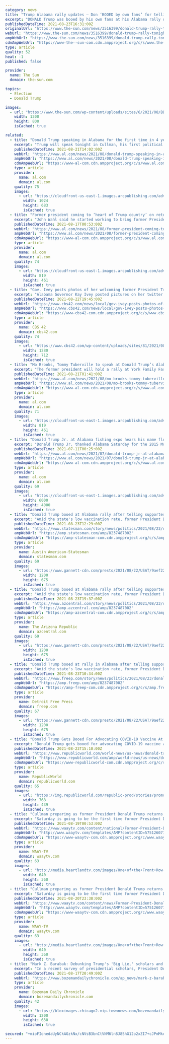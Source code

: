 ```yaml
---
category: news
title: "Trump Alabama rally updates – Don ‘BOOED by own fans’ for telling them to get vaccinated after bashing ‘woke’ culture"
excerpt: "DONALD Trump was booed by his own fans at his Alabama rally on Saturday for telling them to get vaccinated after slamming “woke” culture. Former President Trump’s rally was held"
publishedDateTime: 2021-08-23T16:31:00Z
originalUrl: "https://www.the-sun.com/news/3516399/donald-trump-rally-tonight-alabama-what-time-live-stream/"
webUrl: "https://www.the-sun.com/news/3516399/donald-trump-rally-tonight-alabama-what-time-live-stream/"
ampWebUrl: "https://www.the-sun.com/news/3516399/donald-trump-rally-tonight-alabama-what-time-live-stream/amp/"
cdnAmpWebUrl: "https://www-the--sun-com.cdn.ampproject.org/c/s/www.the-sun.com/news/3516399/donald-trump-rally-tonight-alabama-what-time-live-stream/amp/"
type: article
quality: 52
heat: -1
published: false

provider:
  name: The Sun
  domain: the-sun.com

topics:
  - Election
  - Donald Trump

images:
  - url: "https://www.the-sun.com/wp-content/uploads/sites/6/2021/08/BB-TRUMP-ALABAMA-COMP.jpg?strip=all&quality=100&w=1200&h=800&crop=1"
    width: 1200
    height: 800
    isCached: true

related:
  - title: "Donald Trump speaking in Alabama for the first time in 4 years"
    excerpt: "Trump will speak tonight in Cullman, his first political event in Alabama since 2017. (AP Photo/Ross D. Franklin, File) AP Six years to the day after a rally in Mobile gave an early glimpse of Donald Trump’s ability to generate the excitement that would propel him to the White House,"
    publishedDateTime: 2021-08-21T14:02:00Z
    webUrl: "https://www.al.com/news/2021/08/donald-trump-speaking-in-alabama-for-the-first-time-in-4-years.html"
    ampWebUrl: "https://www.al.com/news/2021/08/donald-trump-speaking-in-alabama-for-the-first-time-in-4-years.html?outputType=amp"
    cdnAmpWebUrl: "https://www-al-com.cdn.ampproject.org/c/s/www.al.com/news/2021/08/donald-trump-speaking-in-alabama-for-the-first-time-in-4-years.html?outputType=amp"
    type: article
    provider:
      name: al.com
      domain: al.com
    quality: 75
    images:
      - url: "https://cloudfront-us-east-1.images.arcpublishing.com/advancelocal/NFUPH4M6QRDLLKJBN7DOE4AXCM.jpg"
        width: 1024
        height: 683
        isCached: true
  - title: "Former president coming to ‘heart of Trump country’ on return to Alabama"
    excerpt: "John Wahl said he started working to bring former President Donald Trump back to Alabama right after the state Republican Party picked him as chairman in February. Earlier efforts fell through, including a planned rally July 3 at the U."
    publishedDateTime: 2021-08-17T00:53:00Z
    webUrl: "https://www.al.com/news/2021/08/former-president-coming-to-heart-of-trump-country-on-return-to-alabama.html"
    ampWebUrl: "https://www.al.com/news/2021/08/former-president-coming-to-heart-of-trump-country-on-return-to-alabama.html?outputType=amp"
    cdnAmpWebUrl: "https://www-al-com.cdn.ampproject.org/c/s/www.al.com/news/2021/08/former-president-coming-to-heart-of-trump-country-on-return-to-alabama.html?outputType=amp"
    type: article
    provider:
      name: al.com
      domain: al.com
    quality: 74
    images:
      - url: "https://cloudfront-us-east-1.images.arcpublishing.com/advancelocal/CG36TSTRSZB4ZN7NW5OAVVCW7A.jpg"
        width: 819
        height: 461
        isCached: true
  - title: "Gov. Ivey posts photos of her welcoming former President Trump to Alabama"
    excerpt: "Alabama Governor Kay Ivey posted pictures on her twitter account showing her welcome former President Donald Trump to Alabama before his rally in Cullman. In the post,"
    publishedDateTime: 2021-08-22T19:45:00Z
    webUrl: "https://www.cbs42.com/news/local/gov-ivey-posts-photos-of-her-welcoming-former-president-trump-to-alabama/"
    ampWebUrl: "https://www.cbs42.com/news/local/gov-ivey-posts-photos-of-her-welcoming-former-president-trump-to-alabama/amp/"
    cdnAmpWebUrl: "https://www-cbs42-com.cdn.ampproject.org/c/s/www.cbs42.com/news/local/gov-ivey-posts-photos-of-her-welcoming-former-president-trump-to-alabama/amp/"
    type: article
    provider:
      name: CBS 42
      domain: cbs42.com
    quality: 74
    images:
      - url: "https://www.cbs42.com/wp-content/uploads/sites/81/2021/08/Ivey-greets-Trump.jpg?w=1280"
        width: 1280
        height: 712
        isCached: true
  - title: "Mo Brooks, Tommy Tuberville to speak at Donald Trump’s Alabama rally in Cullman"
    excerpt: "The former president will hold a rally at York Family Farms six years to the day after his first big campaign rally in Mobile."
    publishedDateTime: 2021-08-21T01:41:00Z
    webUrl: "https://www.al.com/news/2021/08/mo-brooks-tommy-tuberville-to-speak-at-donald-trumps-alabama-rally-in-cullman.html"
    ampWebUrl: "https://www.al.com/news/2021/08/mo-brooks-tommy-tuberville-to-speak-at-donald-trumps-alabama-rally-in-cullman.html?outputType=amp"
    cdnAmpWebUrl: "https://www-al-com.cdn.ampproject.org/c/s/www.al.com/news/2021/08/mo-brooks-tommy-tuberville-to-speak-at-donald-trumps-alabama-rally-in-cullman.html?outputType=amp"
    type: article
    provider:
      name: al.com
      domain: al.com
    quality: 71
    images:
      - url: "https://cloudfront-us-east-1.images.arcpublishing.com/advancelocal/CG36TSTRSZB4ZN7NW5OAVVCW7A.jpg"
        width: 819
        height: 461
        isCached: true
  - title: "Donald Trump Jr. at Alabama fishing expo hears his name floated for 2024 GOP ticket"
    excerpt: "Donald Trump Jr. thanked Alabama Saturday for the 2015 Mobile rally that gave his father’s presidential campaign a critical push, and he heard his own name floated for a place on the 2024 GOP ticket."
    publishedDateTime: 2021-07-11T00:25:00Z
    webUrl: "https://www.al.com/news/2021/07/donald-trump-jr-at-alabama-fishing-expo-hears-his-name-floated-for-2024-gop-ticket.html"
    ampWebUrl: "https://www.al.com/news/2021/07/donald-trump-jr-at-alabama-fishing-expo-hears-his-name-floated-for-2024-gop-ticket.html?outputType=amp"
    cdnAmpWebUrl: "https://www-al-com.cdn.ampproject.org/c/s/www.al.com/news/2021/07/donald-trump-jr-at-alabama-fishing-expo-hears-his-name-floated-for-2024-gop-ticket.html?outputType=amp"
    type: article
    provider:
      name: al.com
      domain: al.com
    quality: 69
    images:
      - url: "https://cloudfront-us-east-1.images.arcpublishing.com/advancelocal/XIIL2FMESJHFFP7DV5M4WSIVNU.JPG"
        width: 6000
        height: 4000
        isCached: true
  - title: "Donald Trump booed at Alabama rally after telling supporters to 'take the vaccines'"
    excerpt: "Amid the state's low vaccination rate, former President Donald Trump told a rally to go get vaccinated against COVID-19, which some booed."
    publishedDateTime: 2021-08-23T12:29:00Z
    webUrl: "https://www.statesman.com/story/news/politics/2021/08/23/donald-trump-tells-alabama-rally-covid-19-vaccine-gets-booed/8237487002/"
    ampWebUrl: "https://amp.statesman.com/amp/8237487002"
    cdnAmpWebUrl: "https://amp-statesman-com.cdn.ampproject.org/c/s/amp.statesman.com/amp/8237487002"
    type: article
    provider:
      name: Austin American-Statesman
      domain: statesman.com
    quality: 69
    images:
      - url: "https://www.gannett-cdn.com/presto/2021/08/22/USAT/9aef22b6-661a-487a-9438-89b679f37137-GTY_1335520712.jpg?auto=webp&crop=3688,2075,x0,y187&format=pjpg&width=1200"
        width: 1200
        height: 675
        isCached: true
  - title: "Donald Trump booed at Alabama rally after telling supporters to 'take the vaccines'"
    excerpt: "Amid the state's low vaccination rate, former President Donald Trump told a rally to go get vaccinated against COVID-19, which some booed."
    publishedDateTime: 2021-08-23T19:37:00Z
    webUrl: "https://www.azcentral.com/story/news/politics/2021/08/23/donald-trump-tells-alabama-rally-covid-19-vaccine-gets-booed/8237487002/"
    ampWebUrl: "https://amp.azcentral.com/amp/8237487002"
    cdnAmpWebUrl: "https://amp-azcentral-com.cdn.ampproject.org/c/s/amp.azcentral.com/amp/8237487002"
    type: article
    provider:
      name: The Arizona Republic
      domain: azcentral.com
    quality: 69
    images:
      - url: "https://www.gannett-cdn.com/presto/2021/08/22/USAT/9aef22b6-661a-487a-9438-89b679f37137-GTY_1335520712.jpg?auto=webp&crop=3688,2075,x0,y187&format=pjpg&width=1200"
        width: 1200
        height: 675
        isCached: true
  - title: "Donald Trump booed at rally in Alabama after telling supporters to 'take the vaccines'"
    excerpt: "Amid the state's low vaccination rate, former President Donald Trump told a rally to go get vaccinated against COVID-19, which some booed."
    publishedDateTime: 2021-08-23T10:34:00Z
    webUrl: "https://www.freep.com/story/news/politics/2021/08/23/donald-trump-tells-alabama-rally-covid-19-vaccine-gets-booed/8237487002/"
    ampWebUrl: "https://amp.freep.com/amp/8237487002"
    cdnAmpWebUrl: "https://amp-freep-com.cdn.ampproject.org/c/s/amp.freep.com/amp/8237487002"
    type: article
    provider:
      name: Detroit Free Press
      domain: freep.com
    quality: 67
    images:
      - url: "https://www.gannett-cdn.com/presto/2021/08/22/USAT/9aef22b6-661a-487a-9438-89b679f37137-GTY_1335520712.jpg?auto=webp&crop=3688,2075,x0,y187&format=pjpg&width=1200"
        width: 1200
        height: 675
        isCached: true
  - title: "Donald Trump Gets Booed For Advocating COVID-19 Vaccine At 'Save America' Rally In Alabama"
    excerpt: "Donald Trump gets booed for advocating COVID-19 vaccine at the 'Save America' rally in Alabama, he said the vaccine is good and I recommend everyone to take it."
    publishedDateTime: 2021-08-23T15:10:00Z
    webUrl: "https://www.republicworld.com/world-news/us-news/donald-trump-gets-booed-for-advocating-covid-19-vaccine-at-save-america-rally-in-alabama.html"
    ampWebUrl: "https://www.republicworld.com/amp/world-news/us-news/donald-trump-gets-booed-for-advocating-covid-19-vaccine-at-save-america-rally-in-alabama.html"
    cdnAmpWebUrl: "https://www-republicworld-com.cdn.ampproject.org/c/s/www.republicworld.com/amp/world-news/us-news/donald-trump-gets-booed-for-advocating-covid-19-vaccine-at-save-america-rally-in-alabama.html"
    type: article
    provider:
      name: RepublicWorld
      domain: republicworld.com
    quality: 65
    images:
      - url: "https://img.republicworld.com/republic-prod/stories/promolarge/xhdpi/khkqnijncl9jjr6i_1629729085.jpeg"
        width: 768
        height: 439
        isCached: true
  - title: "Cullman preparing as former President Donald Trump returns to Alabama for first time since 2017"
    excerpt: "Saturday is going to be the first time former President Donald Trump is back in Alabama since 2017. There's a Trump Rally going on this weekend in Cullman and it's expected to bring out thousands of people."
    publishedDateTime: 2021-08-19T00:53:00Z
    webUrl: "https://www.waaytv.com/content/national/Former-President-Donald-Trump-returns-to-Alabama-for-the-first-time-since-2017-575126071.html"
    ampWebUrl: "http://www.waaytv.com/templates/AMP?contentID=575126071"
    cdnAmpWebUrl: "https://www-waaytv-com.cdn.ampproject.org/c/www.waaytv.com/templates/AMP?contentID=575126071"
    type: article
    provider:
      name: WAAY-TV
      domain: waaytv.com
    quality: 63
    images:
      - url: "http://media.heartlandtv.com/images/One+of+the+Front+Row+Joe's+for+the+Cullman+Trump+Rally.jpg"
        width: 640
        height: 360
        isCached: true
  - title: "Cullman preparing as former President Donald Trump returns to Alabama for first time since 2017"
    excerpt: "Saturday is going to be the first time former President Donald Trump is back in Alabama since 2017. There's a Trump Rally going on this weekend in Cullman and it's expected to bring out thousands of people."
    publishedDateTime: 2021-08-20T23:38:00Z
    webUrl: "https://www.waaytv.com/content/news/Former-President-Donald-Trump-returns-to-Alabama-for-the-first-time-since-2017-575126071.html"
    ampWebUrl: "http://www.waaytv.com/templates/AMP?contentID=575126071"
    cdnAmpWebUrl: "https://www-waaytv-com.cdn.ampproject.org/c/www.waaytv.com/templates/AMP?contentID=575126071"
    type: article
    provider:
      name: WAAY-TV
      domain: waaytv.com
    quality: 63
    images:
      - url: "http://media.heartlandtv.com/images/One+of+the+Front+Row+Joe's+for+the+Cullman+Trump+Rally.jpg"
        width: 640
        height: 360
        isCached: true
  - title: "Mark Z. Barabak: Debunking Trump's 'Big Lie,' scholars and statistics show the facts don't add up"
    excerpt: "In a recent survey of presidential scholars, President Donald Trump finished a dismal third from the bottom, just ahead of perennial duds James Buchanan and Andrew Johnson."
    publishedDateTime: 2021-08-17T20:49:00Z
    webUrl: "https://www.bozemandailychronicle.com/ap_news/mark-z-barabak-debunking-trumps-big-lie-scholars-and-statistics-show-the-facts-dont-add/article_83f37a8a-dd79-5cd1-8f33-4c08686e9b41.html"
    type: article
    provider:
      name: Bozeman Daily Chronicle
      domain: bozemandailychronicle.com
    quality: 42
    images:
      - url: "https://bloximages.chicago2.vip.townnews.com/bozemandailychronicle.com/content/tncms/custom/image/2ffee154-edef-11e4-a572-ab4a61dde6eb.png"
        width: 1200
        height: 630
        isCached: true

secured: "+mioFIonedaUyNCkAGzkNx/cNVsB3bnCtVNM6ln8J8ShG12o2xZI7+cJPmMkoUAxLfEuTUSOe/2/FrFCXoNutuu3J/5bYat37rjTmT9jsl24Ex/Ahy8jqJXd3cQjbkyY8wWTzuQLaTn28D1Zc7uelJ3l47PrLzrPb4vxZyeJlQOL14CTYmLqDQzCo6OLWdy9PrG6lVQn44hREA3yRrnOTsd4sSkYlo23T7NYHHzpITUY2pJFpgGFh5WoavmRo10C+8w2Hur9FJy8cFidB5v1HybhwdDxj6Sl4DI7G8VY7TNcm3/WwgmOTu2G19KcLeq+X+L3hjd2qSiDLfp4c1SyZDPPWK5hMsiIcqUJyghOpTY=;9sh2ZlkctljUvRf1GyEp9w=="
---
```


